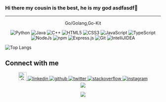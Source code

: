 ### Hi there  my cousin is the best, he is my god asdfasdf👋
 
 ---
<p align="center">
 Go/Golang,Go-Kit
</p>

<p align="center"> 
 
 <img alt="Python" src="https://img.shields.io/badge/python-%2314354C.svg?style=for-the-badge&logo=python&logoColor=white"/>
 <img alt="Java" src="https://img.shields.io/badge/java-%23ED8B00.svg?&style=for-the-badge&logo=java&logoColor=white" />
  <img alt="C++" src="https://img.shields.io/badge/c++-%23ED8B00.svg?&style=for-the-badge&logo=C++&logoColor=red" />
<img alt="HTML5" src="https://img.shields.io/badge/html5-%23E34F26.svg?&style=for-the-badge&logo=html5&logoColor=white" />
 <img alt="CSS3" src="https://img.shields.io/badge/css3-%231572B6.svg?&style=for-the-badge&logo=css3&logoColor=white" />
 <img alt="JavaScript" src="https://img.shields.io/badge/javascript-%23323330.svg?&style=for-the-badge&logo=javascript&logoColor=%23F7DF1E" />
 <img alt="TypeScript" src="https://img.shields.io/badge/-TypeScript-blue?&style=for-the-badge&logo=typescript&logoColor=white" />
<!--  <img alt="Numpy" src="https://img.shields.io/badge/Numpy-777BB4?style=for-the-badge&logo=numpy&logoColor=white" /> -->
<!--  <img alt="Pandas" src="https://img.shields.io/badge/Pandas-2C2D72?style=for-the-badge&logo=pandas&logoColor=white" /> -->
<!--  <img alt="MongoDB" src="https://img.shields.io/badge/MongoDB-lightgreen?style=for-the-badge&logo=mongodb&logoColor=4EA94B" /> -->
 <img alt="NodeJs" src="https://img.shields.io/badge/Node.js-339933?style=for-the-badge&logo=nodedotjs&logoColor=white" />
    <img alt="npm" src="https://img.shields.io/badge/npm-CB3837?style=for-the-badge&logo=npm&logoColor=white" />
    <img alt="Express.js" src="https://img.shields.io/badge/Express.js-000000?style=for-the-badge&logo=express&logoColor=white" />
<!--     <img alt="Jupyter" src="https://img.shields.io/badge/Jupyter-F37626.svg?&style=for-the-badge&logo=Jupyter&logoColor=white" /> -->
<!--    <img alt="ReactJs" src="https://img.shields.io/badge/React-20232A?style=for-the-badge&logo=react&logoColor=61DAFB" /> -->
<!--     <img alt="firebase" src="https://img.shields.io/badge/firebase-ffca28?style=for-the-badge&logo=firebase&logoColor=black" /> -->
    <img alt="Git" src="https://img.shields.io/badge/Git-F05032?style=for-the-badge&logo=git&logoColor=white" />
<!-- <img alt="Google Cloud" src="https://img.shields.io/badge/Google_Cloud-4285F4?style=for-the-badge&logo=google-cloud&logoColor=white" /> -->
<!--     <img alt="VS Code" src="https://img.shields.io/badge/Visual_Studio_Code-0078D4?style=for-the-badge&logo=visual%20studio%20code&logoColor=white" /> -->
    <img alt="IntelliJIDEA" src="https://img.shields.io/badge/IntelliJIDEA-000000.svg?style=for-the-badge&logo=intellij-idea&logoColor=white" />
</p> 

<!--
![Anurag's github stats](https://github-readme-stats.vercel.app/api?username=erielmejias99&show_icons=true&count_private=true&hide=stars,issues,contribs)
-->

![Top Langs](https://github-readme-stats.vercel.app/api/top-langs/?username=erielmejias99&layout=compact&langs_count=6)

<!-- <img src="https://github-profile-trophy.vercel.app/?username=erielmejias99&column=1" alt="erielmejias99" /> -->

## Connect with me  
<div align="center">
<a href="mailto:erielmejias99@gmail.com">
<img alt="Gmail" width="26px" src="https://github.com/erielmejias99/erielmejias99/blob/master/asset/Gmail.svg" />
</a>
<a href="https://www.linkedin.com/in/erielmejias99/" target="_blank">
<img src=https://img.shields.io/badge/linkedin-%231E77B5.svg?&style=for-the-badge&logo=linkedin&logoColor=white alt=linkedin style="margin-bottom: 5px;" />
</a>
<a href="https://github.com/erielmejias99" target="_blank">
<img src=https://img.shields.io/badge/github-%2324292e.svg?&style=for-the-badge&logo=github&logoColor=white alt=github style="margin-bottom: 5px;" />
</a>
<a href="https://twitter.com/ErielMejias" target="_blank">
<img src=https://img.shields.io/badge/twitter-%2300acee.svg?&style=for-the-badge&logo=twitter&logoColor=white alt=twitter style="margin-bottom: 5px;" />
</a>
<a href="https://stackoverflow.com/users/10601367/eriel-mejias" target="_blank">
<img src=https://img.shields.io/badge/stackoverflow-%23F28032.svg?&style=for-the-badge&logo=stackoverflow&logoColor=white alt=stackoverflow style="margin-bottom: 5px;" />
</a>

<a href="https://www.instagram.com/erielmejias/" target="_blank">
<img src=https://img.shields.io/badge/instagram-%23000000.svg?&style=for-the-badge&logo=instagram&logoColor=white alt=instagram style="margin-bottom: 5px;" />
</a>
</div>

<!--
<a href="https://twitter.com/<username>" target="_blank">
  <img align="left" alt="Linkedin" width="24px" src="https://github.com/erielmejias99/erielmejias99/blob/master/assets/Twitter.svg" />
</a>
-->
<!-- <a href="mailto:erielmejias99@gmail.com" target="_blank">
  <img alt="Gmail" width="26px" src="https://github.com/erielmejias99/erielmejias99/blob/master/asset/Gmail.svg" />
</a>
 -->
<div align="center">
<img src="https://img.shields.io/github/followers/erielmejias99.svg?style=social&label=Follow"></img>

<img src="https://gpvc.arturio.dev/erielmejias99"></img>
</div>
